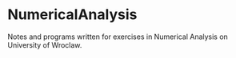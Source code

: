 # NumericalAnalysis
Notes and programs written for exercises in Numerical Analysis on University of Wroclaw.
